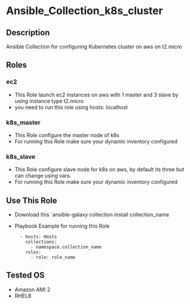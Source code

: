 # Ansible_Collection_k8s_cluster

## Description
Ansible Collection for configuring Kubernetes cluster on aws on t2.micro 

## Roles
### ec2
* This Role launch ec2 instances on aws with 1 master and 3 slave by using instance type t2.micro
* you need to run this role using hosts: localhost

### k8s_master
* This Role configure the master node of k8s
* For running this Role make sure your dynamic inventory configured

### k8s_slave 
* This Role configure slave node for k8s on aws, by default its three but can change using vars.
* For running this Role make sure your dynamic inventory configured

## Use This Role
* Download this `ansible-galaxy collection install collection_name
* Playbook Example for running this Role
		
		- hosts: Hosts
		  collections:
		    - namespace.collection_name
		  roles:
		    - role: role_name


## Tested OS
* Amazon AMI 2
* RHEL8
